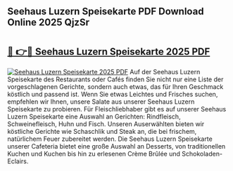 ## Seehaus Luzern Speisekarte PDF Download Online 2025 QjzSr

# <h2><a href="http://gcb0e6j.nevu.top/?p=Seehaus+Luzern+Speisekarte">🔗 👉🔴 Seehaus Luzern Speisekarte 2025 PDF</a></h2>

[![Seehaus Luzern Speisekarte 2025 PDF](https://i.imgur.com/dBaPXMq.png)](http://gcb0e6j.nevu.top/?p=Seehaus+Luzern+Speisekarte)
Auf der Seehaus Luzern Speisekarte des Restaurants oder Cafés finden Sie nicht nur eine Liste der vorgeschlagenen Gerichte, sondern auch etwas, das für Ihren Geschmack köstlich und passend ist. Wenn Sie etwas Leichtes und Frisches suchen, empfehlen wir Ihnen, unsere Salate aus unserer Seehaus Luzern Speisekarte zu probieren. Für Fleischliebhaber gibt es auf unserer Seehaus Luzern Speisekarte eine Auswahl an Gerichten: Rindfleisch, Schweinefleisch, Huhn und Fisch. Unseren Auserwählten bieten wir köstliche Gerichte wie Schaschlik und Steak an, die bei frischem, natürlichem Feuer zubereitet werden. Die Seehaus Luzern Speisekarte unserer Cafeteria bietet eine große Auswahl an Desserts, von traditionellen Kuchen und Kuchen bis hin zu erlesenen Crème Brûlée und Schokoladen-Eclairs.
